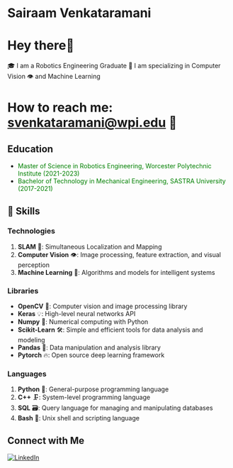 # Sairaam Venkataramani
# Hey there👋

🎓 I am a Robotics Engineering Graduate
🤖 I am specializing in Computer Vision 👁️ and Machine Learning 

# How to reach me: [svenkataramani@wpi.edu](mailto:svenkataramani@wpi.edu) 📩

## Education

- <span style="color:green">Master of Science in Robotics Engineering, Worcester Polytechnic Institute (2021-2023)</span>
- <span style="color:green">Bachelor of Technology in Mechanical Engineering, SASTRA University (2017-2021)</span>

## 🔧 Skills

### Technologies
1. **SLAM** 🤖: Simultaneous Localization and Mapping
2. **Computer Vision** 👁️: Image processing, feature extraction, and visual perception
3. **Machine Learning** 🧠: Algorithms and models for intelligent systems

### Libraries
- **OpenCV** 📸: Computer vision and image processing library
- **Keras** 💡: High-level neural networks API
- **Numpy** 🧮: Numerical computing with Python
- **Scikit-Learn** 🛠️: Simple and efficient tools for data analysis and modeling
- **Pandas** 🐼: Data manipulation and analysis library
- **Pytorch** 🔥: Open source deep learning framework

### Languages
1. **Python** 🐍: General-purpose programming language
2. **C++** 🗜️: System-level programming language
3. **SQL** 🗃️: Query language for managing and manipulating databases
4. **Bash** 🐚: Unix shell and scripting language

## Connect with Me

[![LinkedIn](https://img.shields.io/badge/LinkedIn-[sairam-venkataramani]-blue?style=for-the-badge&logo=linkedin)](https://www.linkedin.com/in/[sairam-venkataramani]/)

